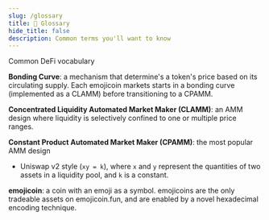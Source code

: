 ```yaml
---
slug: /glossary
title: 🐒 Glossary
hide_title: false
description: Common terms you'll want to know
---
```


<!---
cspell:word degen
cspell:word larps
-->

Common DeFi vocabulary

**Bonding Curve**: a mechanism that determine's a token's price based on its
circulating supply. Each emojicoin markets starts in a bonding curve
(implemented as a CLAMM) before transitioning to a CPAMM.

**Concentrated Liquidity Automated Market Maker (CLAMM)**: an AMM design where
liquidity is selectively confined to one or multiple price ranges.

**Constant Product Automated Market Maker (CPAMM)**: the most popular AMM design

- Uniswap v2 style (`xy = k`), where `x` and `y` represent the quantities of two
  assets in a liquidity pool, and `k` is a constant.

**emojicoin**: a coin with an emoji as a symbol. emojicoins are the only
tradeable assets on emojicoin.fun, and are enabled by a novel hexadecimal
encoding technique.

<!---
**Degen**: Someone who LARPS as a gambler but doesn't actually make any money.

- Tim: I love NFTs and Web3.  I'm such a degen.

**Degenerate**: Professional gambler that finds asymmetric opportunities that
the rest of the market overlooks

- "She was a degenerate, she longed BTC in 2010."

**Degenerately**: The act of finding asymmetric opportunities that the rest of
the market overlooks.

- We degenerately bought the entire supply of three emojicoins this morning."
-->
